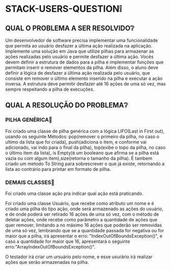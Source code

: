 # STACK-USERS-QUESTION:grey_exclamation:
## QUAL O PROBLEMA A SER RESOLVIDO:grey_question:
Um desenvolvedor de software precisa implementar uma funcionalidade que permita
ao usuário desfazer a última ação realizada na aplicação. Implemente uma solução em
Java que utilize pilhas para armazenar as ações realizadas pelo usuário e permite
desfazer a última ação.
Vocês devem definir a estrutura de dados para a pilha e implementar funções que
permitam inserir e remover elementos da pilha. Além disso, o aluno deve definir a
lógica de desfazer a última ação realizada pelo usuário, que consiste em remover o
último elemento inserido na pilha e executar a ação inversa. A estrutura deve permitir
desfazer até 16 ações de uma só vez, mas sempre respeitando a pilha de execuções.

## QUAL A RESOLUÇÃO DO PROBLEMA:grey_question:
### PILHA GENÉRICA:speech_balloon:

Foi criado uma classe de pilha genérica com a lógica LIFO(Last in First out), usando os seguinte Métodos: pop(remover o primeiro da pilha, no caso o ultimo da lista que foi criada), push(adiciona o item, e conforme vai adicionado, vai indo para o final da pilha), top(exibe o topo da pilha, no caso o último item da lista), is Empty(é um booleano que afirma se a pilha está vazia ou com algum item),size(retorna o tamanho da pilha). É tambem criado um metodo To String para sobrescrever o que já existe, retornando a lista ao contrário para printar em formato de pilha.

### DEMAIS CLASSES:speech_balloon:

Foi criado uma classe ação pra indicar qual ação está praticando.

Foi criado uma classe Usuário, que recebe como atributo um nome e é criado uma pilha do tipo ação, onde será armazenado as ações do usuário, e de onde poderá ser retirado 16 ações de uma só vez, com o método de deletar ações, onde recebe como parâmetro a quantidade de ações que quer remover, limitando a no máximo 16 ações que poderão ser removidas de uma só vez, lembrando que se a quantidade passada for negativa ou for maior que a pilha, irá apresentar o erro: "IndexOutOfBoundsException()", e caso a quantidade for maior que 16, apresentará o seguinte erro:"ArrayIndexOutOfBoundsException()".

O testador irá criar um ursuário pelo nome, e esse usurário irá realizar ações que serão armazenadas na pilha.
